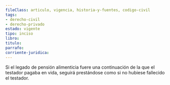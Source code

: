 ```yaml
---
fileClass: articulo, vigencia, historia-y-fuentes, codigo-civil
tags:
- derecho-civil
- derecho-privado
estado: vigente
tipo: inciso
libro:
titulo:
parrafo:
corriente-juridica:
---
```

Si el legado de pensión alimenticia fuere una continuación de la que el testador pagaba en vida, seguirá prestándose como si no hubiese fallecido el testador.